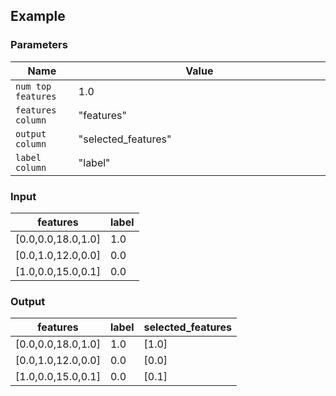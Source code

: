 ## Example

### Parameters

<table class="table">
  <thead>
    <tr>
      <th style="width:20%">Name</th>
      <th style="width:80%">Value</th>
    </tr>
  </thead>
  <tbody>
  <tr>
    <td><code>num top features</code></td>
    <td>1.0</td>
  </tr>
  <tr>
    <td><code>features column</code></td>
    <td>"features"</td>
  </tr>
  <tr>
    <td><code>output column</code></td>
    <td>"selected_features"</td>
  </tr>
  <tr>
    <td><code>label column</code></td>
    <td>"label"</td>
  </tr>
  </tbody>
</table>

### Input

<table class="table">
  <thead>
    <tr>
      <th>features</th>
      <th>label</th>
    </tr>
  </thead>
  <tbody>
    <tr>
      <td>[0.0,0.0,18.0,1.0]</td>
      <td>1.0</td>
    </tr>
    <tr>
      <td>[0.0,1.0,12.0,0.0]</td>
      <td>0.0</td>
    </tr>
    <tr>
      <td>[1.0,0.0,15.0,0.1]</td>
      <td>0.0</td>
    </tr>
  </tbody>
</table>

### Output

<table class="table">
  <thead>
    <tr>
      <th>features</th>
      <th>label</th>
      <th>selected_features</th>
    </tr>
  </thead>
  <tbody>
    <tr>
      <td>[0.0,0.0,18.0,1.0]</td>
      <td>1.0</td>
      <td>[1.0]</td>
    </tr>
    <tr>
      <td>[0.0,1.0,12.0,0.0]</td>
      <td>0.0</td>
      <td>[0.0]</td>
    </tr>
    <tr>
      <td>[1.0,0.0,15.0,0.1]</td>
      <td>0.0</td>
      <td>[0.1]</td>
    </tr>
  </tbody>
</table>
      
